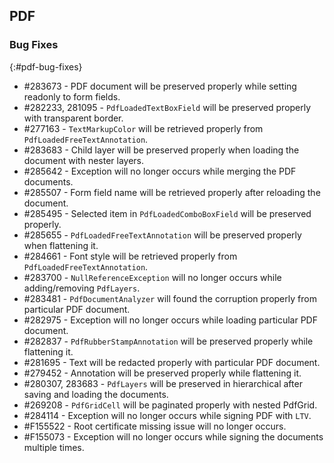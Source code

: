 ## PDF

### Bug Fixes
{:#pdf-bug-fixes}


* \#283673 - PDF document will be preserved properly while setting readonly to form fields.
* \#282233, 281095 - `PdfLoadedTextBoxField` will be preserved properly with transparent border. 
* \#277163 - `TextMarkupColor` will be retrieved properly from `PdfLoadedFreeTextAnnotation`.
* \#283683 - Child layer will be preserved properly when loading the document with nester layers. 
* \#285642 - Exception will no longer occurs while merging the PDF documents. 
* \#285507 - Form field name will be retrieved properly after reloading the document. 
* \#285495 - Selected item in `PdfLoadedComboBoxField` will be preserved properly. 
* \#285655 - `PdfLoadedFreeTextAnnotation` will be preserved properly when flattening it. 
* \#284661 - Font style will be retrieved properly from `PdfLoadedFreeTextAnnotation`.
* \#283700 - `NullReferenceException` will no longer occurs while adding/removing `PdfLayers`. 
* \#283481 - `PdfDocumentAnalyzer` will found the corruption properly from particular PDF document. 
* \#282975 - Exception will no longer occurs while loading particular PDF document. 
* \#282837 - `PdfRubberStampAnnotation` will be preserved properly while flattening it. 
* \#281695 - Text will be redacted properly with particular PDF document. 
* \#279452 - Annotation will be preserved properly while flattening it. 
* \#280307, 283683 - `PdfLayers` will be preserved in hierarchical after saving and loading the documents. 
* \#269208 - `PdfGridCell` will be paginated properly with nested PdfGrid. 
* \#284114 - Exception will no longer occurs while signing PDF with `LTV`.
* \#F155522 - Root certificate missing issue will no longer occurs. 
* \#F155073 - Exception will no longer occurs while signing the documents multiple times. 